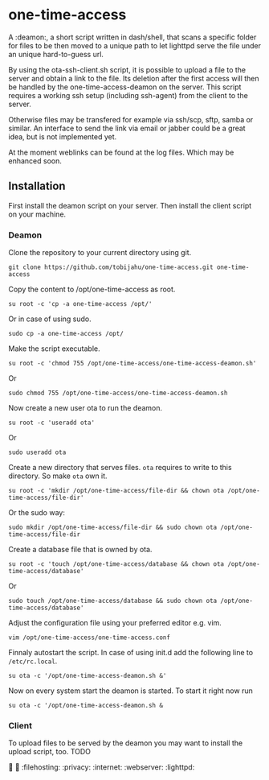 # one-time-access
A :deamon:, a short script written in dash/shell, that scans a specific folder for files to be then moved to a unique path to let lighttpd serve the file under an unique hard-to-guess url. 

By using the ota-ssh-client.sh script, it is possible to upload a file to the server and obtain a link to the file. Its deletion after the first access will then be handled by the one-time-access-deamon on the server. This script requires a working ssh setup (including ssh-agent) from the client to the server.

Otherwise files may be transfered for example via ssh/scp, sftp, samba or similar. An interface to send the link via email or jabber could be a great idea, but is not implemented yet.

At the moment weblinks can be found at the log files. Which may be enhanced soon.

## Installation
First install the deamon script on your server. Then install the client script on your machine.

### Deamon
Clone the repository to your current directory using git.

```git clone https://github.com/tobijahu/one-time-access.git one-time-access```

Copy the content to /opt/one-time-access as root.

```su root -c 'cp -a one-time-access /opt/'```

Or in case of using sudo.

```sudo cp -a one-time-access /opt/```

Make the script executable.

```su root -c 'chmod 755 /opt/one-time-access/one-time-access-deamon.sh'```

Or

```sudo chmod 755 /opt/one-time-access/one-time-access-deamon.sh```

Now create a new user ota to run the deamon.

```su root -c 'useradd ota'```

Or

```sudo useradd ota```

Create a new directory that serves files. `ota` requires to write to this directory. So make `ota` own it.

```su root -c 'mkdir /opt/one-time-access/file-dir && chown ota /opt/one-time-access/file-dir'```

Or the sudo way:

```sudo mkdir /opt/one-time-access/file-dir && sudo chown ota /opt/one-time-access/file-dir```

Create a database file that is owned by ota.

```su root -c 'touch /opt/one-time-access/database && chown ota /opt/one-time-access/database'```

Or

```sudo touch /opt/one-time-access/database && sudo chown ota /opt/one-time-access/database'```

Adjust the configuration file using your preferred editor e.g. vim.

```vim /opt/one-time-access/one-time-access.conf```

Finnaly autostart the script. In case of using init.d add the following line to `/etc/rc.local`.

```su ota -c '/opt/one-time-access-deamon.sh &'```

Now on every system start the deamon is started. To start it right now run

```su ota -c '/opt/one-time-access-deamon.sh &```

### Client
To upload files to be served by the deamon you may want to install the upload script, too.
TODO


:shell: :dash: :filehosting: :privacy: :internet: :webserver: :lighttpd:
